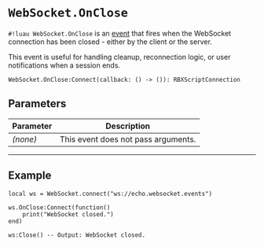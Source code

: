 # `WebSocket.OnClose`

`#!luau WebSocket.OnClose` is an [event](https://create.roblox.com/docs/scripting/events) that fires when the WebSocket connection has been closed - either by the client or the server.

This event is useful for handling cleanup, reconnection logic, or user notifications when a session ends.

```luau
WebSocket.OnClose:Connect(callback: () -> ()): RBXScriptConnection
```

## Parameters

| Parameter | Description                        |
|-----------|------------------------------------|
| *(none)*  | This event does not pass arguments. |

---

## Example

```luau title="Responding to connection closure" linenums="1"
local ws = WebSocket.connect("ws://echo.websocket.events")

ws.OnClose:Connect(function()
    print("WebSocket closed.")
end)

ws:Close() -- Output: WebSocket closed.
```
